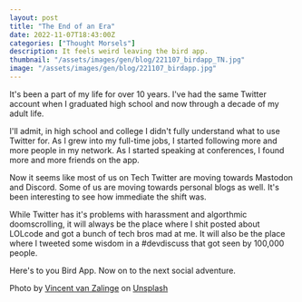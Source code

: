 ```yaml
---
layout: post
title: "The End of an Era"
date: 2022-11-07T18:43:00Z
categories: ["Thought Morsels"]
description: It feels weird leaving the bird app.
thumbnail: "/assets/images/gen/blog/221107_birdapp_TN.jpg"
image: "/assets/images/gen/blog/221107_birdapp.jpg"
---
```


It's been a part of my life for over 10 years. I've had the same Twitter account when I graduated high school and now through a decade of my adult life. 

I'll admit, in high school and college I didn't fully understand what to use Twitter for. As I grew into my full-time jobs, I started following more and more people in my network. As I started speaking at conferences, I found more and more friends on the app.

Now it seems like most of us on Tech Twitter are moving towards Mastodon and Discord. Some of us are moving towards personal blogs as well. It's been interesting to see how immediate the shift was.

While Twitter has it's problems with harassment and algorthmic doomscrolling, it will always be the place where I shit posted about LOLcode and got a bunch of tech bros mad at me. It will also be the place where I tweeted some wisdom in a #devdiscuss that got seen by 100,000 people.

Here's to you Bird App. Now on to the next social adventure. 

<span class="unsplash-credit">Photo by <a href="https://unsplash.com/@vincentvanzalinge?utm_source=unsplash&utm_medium=referral&utm_content=creditCopyText">Vincent van Zalinge</a> on <a href="https://unsplash.com/s/photos/bird?utm_source=unsplash&utm_medium=referral&utm_content=creditCopyText">Unsplash</a></span>